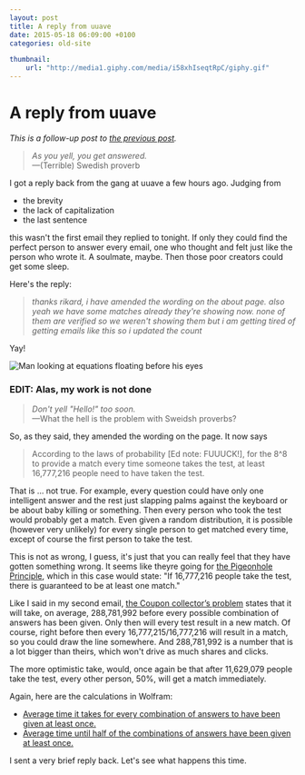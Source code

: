 ```yaml
---
layout: post
title: A reply from uuave
date: 2015-05-18 06:09:00 +0100
categories: old-site

thumbnail:
    url: "http://media1.giphy.com/media/i58xhIseqtRpC/giphy.gif"
---
```


# A reply from uuave

*This is a follow-up post to [the previous post](#EightEight.md.html).*

> *As you yell, you get answered.* <br>
> —(Terrible) Swedish proverb

I got a reply back from the gang at uuave a few hours ago. Judging from

*   the brevity
*   the lack of capitalization
*   the last sentence

this wasn't the first email they replied to tonight. If only they could find the perfect person to answer every email, one who thought and felt just like the person who wrote it. A soulmate, maybe. Then those poor creators could get some sleep.

Here's the reply:

> *thanks rikard, i have amended the wording on the about page. also yeah we have some matches already they're showing now. none of them are verified so we weren't showing them but i am getting tired of getting emails like this so i updated the count*

Yay! 

![Man looking at equations floating before his eyes](http://media1.giphy.com/media/i58xhIseqtRpC/giphy.gif)

### EDIT: Alas, my work is not done

> *Don't yell "Hello!" too soon.* <br>
> —What the hell is the problem with Sweidsh proverbs?

So, as they said, they amended the wording on the page. It now says

> According to the laws of probability [Ed note: FUUUCK!], for the 8^8 to provide a match every time someone takes the test, at least 16,777,216 people need to have taken the test.

That is … not true. For example, every question could have only one intelligent answer and the rest just slapping palms against the keyboard or be about baby killing or something. Then every person who took the test would probably get a match. Even given a random distribution, it is possible (however very unlikely) for every single person to get matched every time, except of course the first person to take the test.

This is not as wrong, I guess, it's just that you can really feel that they have gotten something wrong. It seems like theyre going for [the Pigeonhole Principle](http://en.wikipedia.org/wiki/Pigeonhole_principle), which in this case would state: "If 16,777,216 people take the test, there is guaranteed to be at least one match."

Like I said in my second email, [the Coupon collector’s problem](http://en.wikipedia.org/wiki/Coupon_collector%27s_problem) states that it will take, on average, 288,781,992 before every possible combination of answers has been given. Only then will every test result in a new match. Of course, right before then every 16,777,215/16,777,216 will result in a match, so you could draw the line somewhere. And 288,781,992 is a number that is a lot bigger than theirs, which won't drive as much shares and clicks.

The more optimistic take, would, once again be that after 11,629,079 people take the test, every other person, 50%, will get a match immediately.

Again, here are the calculations in Wolfram:

*   [Average time it takes for every combination of answers to have been given at least once.](http://www.wolframalpha.com/input/?i=8%5E8*HarmonicNumber%288%5E8%29)
*   [Average time until half of the combinations of answers have been given at least once.](http://www.wolframalpha.com/input/?i=8%5E8*%28HarmonicNumber%288%5E8%29+-+HarmonicNumber%288%5E8%2F2%29%29)

I sent a very brief reply back. Let's see what happens this time.
